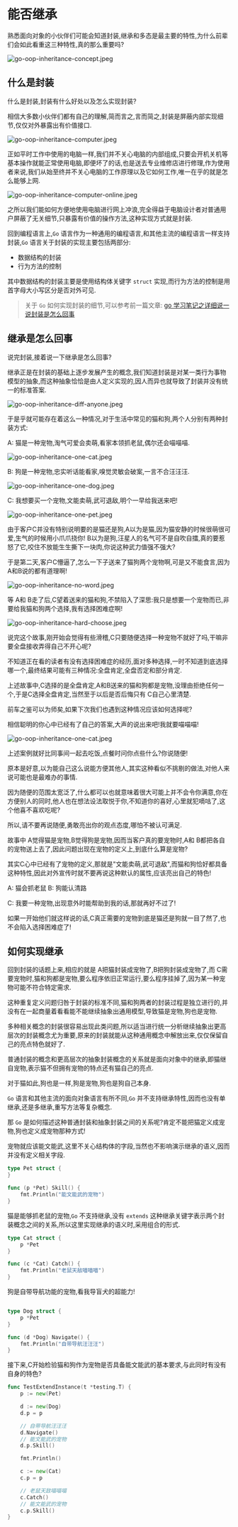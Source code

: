 # 能否继承

熟悉面向对象的小伙伴们可能会知道封装,继承和多态是最主要的特性,为什么前辈们会如此看重这三种特性,真的那么重要吗?

![go-oop-inheritance-concept.jpeg](../images/go-oop-inheritance-concept.jpeg)

## 什么是封装

什么是封装,封装有什么好处以及怎么实现封装?

相信大多数小伙伴们都有自己的理解,简而言之,言而简之,封装是屏蔽内部实现细节,仅仅对外暴露出有价值接口.

![go-oop-inheritance-computer.jpeg](../images/go-oop-inheritance-computer.jpeg)

正如平时工作中使用的电脑一样,我们并不关心电脑的内部组成,只要会开机关机等基本操作就能正常使用电脑,即便坏了的话,也是送去专业维修店进行修理,作为使用者来说,我们从始至终并不关心电脑的工作原理以及它如何工作,唯一在乎的就是怎么能够上网.

![go-oop-inheritance-computer-online.jpeg](../images/go-oop-inheritance-computer-online.jpeg)

之所以我们能如何方便地使用电脑进行网上冲浪,完全得益于电脑设计者对普通用户屏蔽了无关细节,只暴露有价值的操作方法,这种实现方式就是封装.

回到编程语言上,`Go` 语言作为一种通用的编程语言,和其他主流的编程语言一样支持封装,`Go` 语言关于封装的实现主要包括两部分:

- 数据结构的封装
- 行为方法的控制

其中数据结构的封装主要是使用结构体关键字 `struct` 实现,而行为方法的控制是用首字母大小写区分是否对外可见.

> 关于 `Go` 如何实现封装的细节,可以参考前一篇文章: [go 学习笔记之详细说一说封装是怎么回事](https://mp.weixin.qq.com/s/fXIKWsPqi6m2IEV--8lBsg)

## 继承是怎么回事

说完封装,接着说一下继承是怎么回事?

继承正是在封装的基础上逐步发展产生的概念,我们知道封装是对某一类行为事物模型的抽象,而这种抽象恰恰是由人定义实现的,因人而异也就导致了封装并没有统一的标准答案.

![go-oop-inheritance-diff-anyone.jpeg](../images/go-oop-inheritance-diff-anyone.jpeg)

于是乎就可能存在着这么一种情况,对于生活中常见的猫和狗,两个人分别有两种封装方式:

A: 猫是一种宠物,淘气可爱会卖萌,看家本领抓老鼠,偶尔还会喵喵喵.

![go-oop-inheritance-one-cat.jpeg](../images/go-oop-inheritance-one-cat.jpeg)

B: 狗是一种宠物,忠实听话能看家,嗅觉灵敏会破案,一言不合汪汪汪.

![go-oop-inheritance-one-dog.jpeg](../images/go-oop-inheritance-one-dog.jpeg)

C: 我想要买一个宠物,文能卖萌,武可退敌,明个一早给我送来吧!

![go-oop-inheritance-one-pet.jpeg](../images/go-oop-inheritance-one-pet.jpeg)

由于客户C并没有特别说明要的是猫还是狗,A以为是猫,因为猫安静的时候很萌很可爱,生气的时候用小爪爪挠你!
B以为是狗,汪星人的名气可不是自吹自擂,真的要惹怒了它,咬住不放能生生撕下一块肉,你说这种武力值强不强大?

于是第二天,客户C懵逼了,怎么一下子送来了猫狗两个宠物啊,可是又不能食言,因为A和B说的都有道理啊!

![go-oop-inheritance-no-word.jpeg](../images/go-oop-inheritance-no-word.jpeg)

等 A和 B走了后,C望着送来的猫和狗,不禁陷入了深思:我只是想要一个宠物而已,非要给我猫和狗两个选择,我有选择困难症啊!

![go-oop-inheritance-hard-choose.jpeg](../images/go-oop-inheritance-hard-choose.jpeg)

说完这个故事,刚开始会觉得有些滑稽,C只要随便选择一种宠物不就好了吗,干嘛非要全盘接收弄得自己不开心呢?

不知道正在看的读者有没有选择困难症的经历,面对多种选择,一时不知道到底选择哪一个,最终结果可能有三种情况:全盘肯定,全盘否定和部分肯定.

上述故事中,C选择的是全盘肯定,A和B送来的猫和狗都是宠物,没理由拒绝任何一个,于是C选择全盘肯定,当然至于以后是否后悔只有 C自己心里清楚.

前车之鉴可以为师矣,如果下次我们也遇到这种情况应该如何选择呢?

相信聪明的你心中已经有了自己的答案,大声的说出来吧!我就要喵喵喵!

![go-oop-inheritance-one-cat.jpeg](../images/go-oop-inheritance-one-cat.jpeg)

上述案例就好比同事间一起去吃饭,点餐时问你点些什么?你说随便!

原本是好意,以为能自己这么说能方便其他人,其实这种看似不挑剔的做法,对他人来说可能也是最难办的事情.

因为随便的范围太宽泛了,什么都可以也就意味着很大可能上并不会令你满意,你在方便别人的同时,他人也在想法设法取悦于你,不知道你的喜好,心里就犯嘀咕了,这个他喜不喜欢吃呢?

所以,请不要再说随便,勇敢亮出你的观点态度,哪怕不被认可满足.

故事中 A觉得猫是宠物,B觉得狗是宠物,因而当客户真的要宠物时,A和 B都把各自的宠物送上去了,因此问题出现在宠物的定义上,到底什么算是宠物?

其实C心中已经有了宠物的定义,那就是"文能卖萌,武可退敌",而猫和狗恰好都具备这种特性,因此对外宣传时就不要再说这种默认的属性,应该亮出自己的特色!

A: 猫会抓老鼠
B: 狗能认清路

C: 我要一种宠物,出现意外时能帮助到我的话,那就再好不过了!

如果一开始他们就这样说的话,C真正需要的宠物到底是猫还是狗就一目了然了,也不会陷入选择困难症了!

## 如何实现继承

回到封装的话题上来,相应的就是 A把猫封装成宠物了,B把狗封装成宠物了,而 C需要宠物时,猫和狗都是宠物,要么程序依旧正常运行,要么程序挂掉了,因为某一种宠物可能不符合特定需求.

这种重复定义问题归咎于封装的标准不同,猫和狗两者的封装过程是独立进行的,并没有在一起商量着看看能不能继续抽象出通用模型,导致猫是宠物,狗也是宠物.

多种相关概念的封装很容易出现此类问题,所以适当进行统一分析继续抽象出更高层次的封装概念尤为重要,原来的封装就能从这种通用概念中解放出来,仅仅保留自己的亮点特色就好了.

普通封装的概念和更高层次的抽象封装概念的关系就是面向对象中的继承,即猫继自宠物,表示猫不但拥有宠物的特点还有猫自己的亮点.

对于猫如此,狗也是一样,狗是宠物,狗也是狗自己本身.

`Go` 语言和其他主流的面向对象语言有所不同,`Go` 并不支持继承特性,因而也没有单继承,还是多继承,重写方法等复杂概念.

那 `Go` 是如何描述这种普通封装和抽象封装之间的关系呢?肯定不能把猫定义成宠物,狗也定义成宠物那种方式!

宠物就应该能文能武,这里不关心结构体的字段,当然也不影响演示继承的语义,因而并没有定义相关字段.

```go
type Pet struct {
}

func (p *Pet) Skill() {
    fmt.Println("能文能武的宠物")
}
```

猫是能够抓老鼠的宠物,`Go` 不支持继承,没有 `extends` 这种继承关键字表示两个封装概念之间的关系,所以这里实现继承的语义时,采用组合的形式.

```go
type Cat struct {
    p *Pet
}

func (c *Cat) Catch() {
    fmt.Println("老鼠天敌喵喵喵")
}
```

狗是自带导航功能的宠物,看我导盲犬的超能力!

```go

type Dog struct {
    p *Pet
}

func (d *Dog) Navigate() {
    fmt.Println("自带导航汪汪汪")
}
```

接下来,C开始检验猫和狗作为宠物是否具备能文能武的基本要求,与此同时有没有自身的特色?

```go
func TestExtendInstance(t *testing.T) {
    p := new(Pet)

    d := new(Dog)
    d.p = p

    // 自带导航汪汪汪
    d.Navigate()
    // 能文能武的宠物
    d.p.Skill()

    fmt.Println()

    c := new(Cat)
    c.p = p

    // 老鼠天敌喵喵喵
    c.Catch()
    // 能文能武的宠物
    c.p.Skill()
}
```

